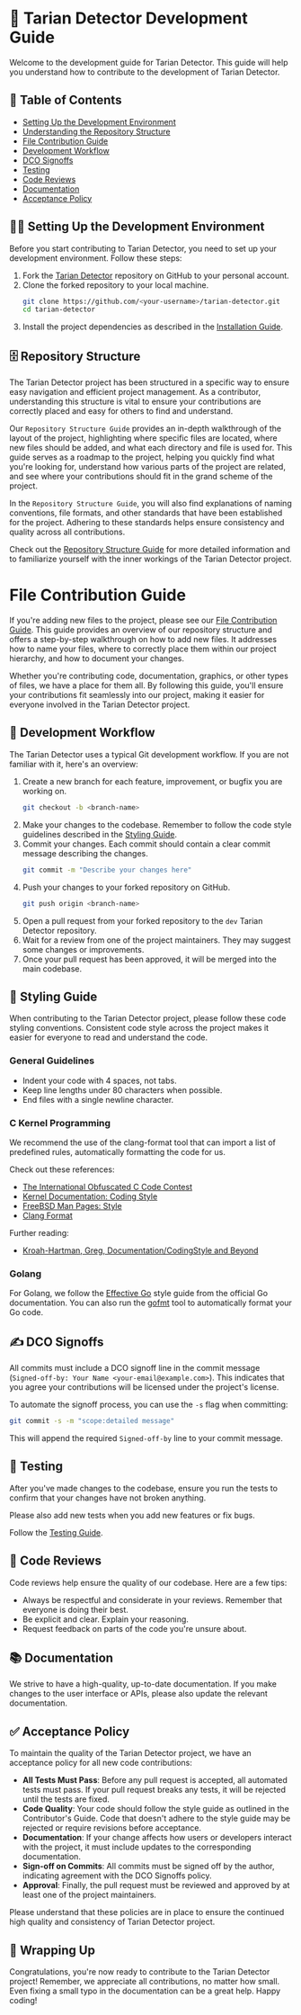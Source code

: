 # 🚀 Tarian Detector Development Guide

Welcome to the development guide for Tarian Detector. This guide will help you understand how to contribute to the development of Tarian Detector.

## 📖 Table of Contents

- [Setting Up the Development Environment](#🧑‍💻-setting-up-the-development-environment)
- [Understanding the Repository Structure](#🗄️-repository-structure)
- [File Contribution Guide](#file-contribution-guide)
- [Development Workflow](#🔄-development-workflow)
- [DCO Signoffs](#✍️-dco-signoffs)
- [Testing](#🧪-testing)
- [Code Reviews](#👀-code-reviews)
- [Documentation](#📚-documentation)
- [Acceptance Policy](#✅-acceptance-policy)

## 🧑‍💻 Setting Up the Development Environment

Before you start contributing to Tarian Detector, you need to set up your development environment. Follow these steps:

1. Fork the [Tarian Detector](https://github.com/intelops/tarian-detector) repository on GitHub to your personal account.
2. Clone the forked repository to your local machine.
    ```bash
    git clone https://github.com/<your-username>/tarian-detector.git
    cd tarian-detector
    ```
3. Install the project dependencies as described in the [Installation Guide](./Installation_Guide.md).

## 🗄️ Repository Structure

The Tarian Detector project has been structured in a specific way to ensure easy navigation and efficient project management. As a contributor, understanding this structure is vital to ensure your contributions are correctly placed and easy for others to find and understand.

Our `Repository Structure Guide` provides an in-depth walkthrough of the layout of the project, highlighting where specific files are located, where new files should be added, and what each directory and file is used for. This guide serves as a roadmap to the project, helping you quickly find what you're looking for, understand how various parts of the project are related, and see where your contributions should fit in the grand scheme of the project.

In the `Repository Structure Guide`, you will also find explanations of naming conventions, file formats, and other standards that have been established for the project. Adhering to these standards helps ensure consistency and quality across all contributions.

Check out the [Repository Structure Guide](Repository_Structure.md) for more detailed information and to familiarize yourself with the inner workings of the Tarian Detector project.

# File Contribution Guide

If you're adding new files to the project, please see our [File Contribution Guide](./File_Contribution%20_Guide.md). 
This guide provides an overview of our repository structure and offers a step-by-step walkthrough on how to add new files. It addresses how to name your files, where to correctly place them within our project hierarchy, and how to document your changes. 

Whether you're contributing code, documentation, graphics, or other types of files, we have a place for them all. By following this guide, you'll ensure your contributions fit seamlessly into our project, making it easier for everyone involved in the Tarian Detector project.

## 🔄 Development Workflow

The Tarian Detector uses a typical Git development workflow. If you are not familiar with it, here's an overview:

1. Create a new branch for each feature, improvement, or bugfix you are working on.
    ```bash
    git checkout -b <branch-name>
    ```
2. Make your changes to the codebase. Remember to follow the code style guidelines described in the [Styling Guide](#🎨-styling-guide).
3. Commit your changes. Each commit should contain a clear commit message describing the changes.
    ```bash
    git commit -m "Describe your changes here"
    ```
4. Push your changes to your forked repository on GitHub.
    ```bash
    git push origin <branch-name>
    ```
5. Open a pull request from your forked repository to the `dev` Tarian Detector repository.
6. Wait for a review from one of the project maintainers. They may suggest some changes or improvements.
7. Once your pull request has been approved, it will be merged into the main codebase.

## 🎨 Styling Guide

When contributing to the Tarian Detector project, please follow these code styling conventions. Consistent code style across the project makes it easier for everyone to read and understand the code.

### General Guidelines

- Indent your code with 4 spaces, not tabs.
- Keep line lengths under 80 characters when possible.
- End files with a single newline character.

### C Kernel Programming

We recommend the use of the clang-format tool that can import a list of predefined rules, automatically formatting the code for us. 

Check out these references:
- [The International Obfuscated C Code Contest](https://www.ioccc.org/2020/carlini/prog.c)
- [Kernel Documentation: Coding Style](https://www.kernel.org/doc/html/latest/process/coding-style.html)
- [FreeBSD Man Pages: Style](https://www.freebsd.org/cgi/man.cgi?query=style&sektion=9)
- [Clang Format](https://clang.llvm.org/docs/ClangFormat.html)

Further reading:
- [Kroah-Hartman, Greg, Documentation/CodingStyle and Beyond](https://landley.net/kdocs/ols/2002/ols2002-pages-250-259.pdf)

### Golang

For Golang, we follow the [Effective Go](https://golang.org/doc/effective_go.html) style guide from the official Go documentation. You can also run the [gofmt](https://golang.org/cmd/gofmt/) tool to automatically format your Go code.

## ✍️ DCO Signoffs

All commits must include a DCO signoff line in the commit message (`Signed-off-by: Your Name <your-email@example.com>`). This indicates that you agree your contributions will be licensed under the project's license.

To automate the signoff process, you can use the `-s` flag when committing:
```bash
git commit -s -m "scope:detailed message"
```
This will append the required `Signed-off-by` line to your commit message.


## 🧪 Testing

After you've made changes to the codebase, ensure you run the tests to confirm that your changes have not broken anything.

Please also add new tests when you add new features or fix bugs.

Follow the [Testing Guide](/public/documentations/testing.md).

## 👀 Code Reviews

Code reviews help ensure the quality of our codebase. Here are a few tips:

- Always be respectful and considerate in your reviews. Remember that everyone is doing their best.
- Be explicit and clear. Explain your reasoning.
- Request feedback on parts of the code you're unsure about.

## 📚 Documentation

We strive to have a high-quality, up-to-date documentation. If you make changes to the user interface or APIs, please also update the relevant documentation.

## ✅ Acceptance Policy

To maintain the quality of the Tarian Detector project, we have an acceptance policy for all new code contributions:

- **All Tests Must Pass**: Before any pull request is accepted, all automated tests must pass. If your pull request breaks any tests, it will be rejected until the tests are fixed.
- **Code Quality**: Your code should follow the style guide as outlined in the Contributor's Guide. Code that doesn't adhere to the style guide may be rejected or require revisions before acceptance.
- **Documentation**: If your change affects how users or developers interact with the project, it must include updates to the corresponding documentation.
- **Sign-off on Commits**: All commits must be signed off by the author, indicating agreement with the DCO Signoffs policy.
- **Approval**: Finally, the pull request must be reviewed and approved by at least one of the project maintainers.

Please understand that these policies are in place to ensure the continued high quality and consistency of Tarian Detector project.

## 🎉 Wrapping Up

Congratulations, you're now ready to contribute to the Tarian Detector project! Remember, we appreciate all contributions, no matter how small. Even fixing a small typo in the documentation can be a great help. Happy coding!
